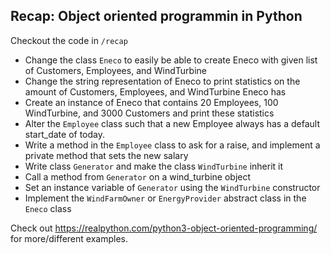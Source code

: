 ## Recap: Object oriented programmin in Python
Checkout the code in `/recap`

- Change the class `Eneco` to easily be able to create Eneco with given list of Customers, Employees, and WindTurbine
- Change the string representation of Eneco to print statistics on the amount of Customers, Employees, and WindTurbine Eneco has
- Create an instance of Eneco that contains 20 Employees, 100 WindTurbine, and 3000 Customers and print these statistics
- Alter the `Employee` class such that a new Employee always has a default start_date of today.
- Write a method in the `Employee` class to ask for a raise, and implement a private method that sets the new salary 
- Write class `Generator` and make the class `WindTurbine` inherit it
- Call a method from `Generator` on a wind_turbine object
- Set an instance variable of `Generator` using the `WindTurbine` constructor
- Implement the `WindFarmOwner` or `EnergyProvider` abstract class in the `Eneco` class 


Check out https://realpython.com/python3-object-oriented-programming/ for more/different examples.
